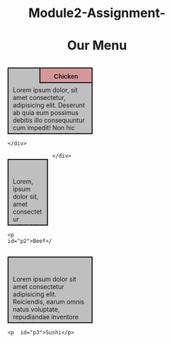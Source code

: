 # Module2-Assignment-
<html lang="en">
<head>
	<meta charset="UTF-8">
	<meta name="viewport" content="width=device-width, initial-scale=1.0">
	 <link rel="stylesheet" href="css/style.css">
	<title>Responsive Layout</title>



</head>
<body>
	<div class="row">
	<h1>Our Menu</h1>
  <div class="col-lg-4 col-md-6 col-sm-12" id="container">
    <p>Lorem ipsum dolor, sit amet consectetur, adipisicing elit. Deserunt ab quia eum possimus debitis illo consequuntur cum impedit! Non hic ratione minus reiciendis esse laboriosam rem fugit, quam ut iure!</p>
  	<p id="p1">Chicken</p>

  	</div>

  

  <div class="col-lg-4 col-md-6 col-sm-12" id="container"><p>Lorem, ipsum dolor sit, amet consectetur adipisicing elit. Quis, iste, nostrum dignissimos unde officiis doloremque debitis fugit ut! Voluptate odit nam unde harum aliquam aperiam quibusdam quod corrupti provident pariatur!</p>

  	<p id="p2">Beef</p>

  </div>

  <div class="col-lg-4 col-md-12 col-sm-12" id="container"><p>Lorem ipsum dolor sit amet consectetur adipisicing elit. Reiciendis, earum omnis natus voluptate, repudiandae inventore molestias eos reprehenderit corrupti nesciunt animi ea obcaecati vero numquam porro quidem? Numquam at, et!</p>

  	<p  id="p3">Sushi</p>

  </div>

	</div>	
<style>
    *{
        box-sizing: border-box;
      }
      
      h1{
        text-align: center;
      }
      
      p {
        background-color: #bfbfbf;
        border: 2px solid black;
        height: 150px;
        margin-right: 10px;
        padding: 40px 10px 5px 10px;
        overflow: hidden;
      }
      
      
      #container {
        position: relative;
        
      }
      
      #p1 {
        background-color: #D59898;
        position: absolute;
        top: 0;
        right: 0;
        font-weight: bold;
        height: 35px;
        width: 120px;
        padding: 10px;
        text-align: center;
        font-family: Arial, Helvetica, sans-serif;
      
      }
      #p2 {
        background-color:#C14543 ;
        color: white;
        position: absolute;
        top: 0;
        right: 0;
        font-weight: bold;
        height: 35px;
        width: 120px;
        padding: 10px;
        text-align: center;
        font-family: Arial, Helvetica, sans-serif;
      
      }
      #p3 {
       background-color: #E5D198;
        position: absolute;
        top: 0;
        right: 0;
        font-weight: bold;
        height: 35px;
        width: 120px;
        padding: 10px;
        text-align: center;
        font-family: Arial, Helvetica, sans-serif;
      
      }
      
      
      .row {
        width: 100%;
      
      }
      
      
      
      @media (min-width: 992px) {
        .col-lg-1, .col-lg-2, .col-lg-3, .col-lg-4, .col-lg-5, .col-lg-6, .col-lg-7, .col-lg-8, .col-lg-9, .col-lg-10, .col-lg-11, .col-lg-12 {
          float: left;
        }
        .col-lg-1 {
          width: 8.35%;
        }
        .col-lg-2 {
          width: 16.65%;
        }
        .col-lg-3 {
          width: 25%;
        }
        .col-lg-4 {
          width: 33.33%;
        
        }
        .col-lg-5 {
          width: 41.66%;
        }
        .col-lg-6 {
          width: 50%;
        }
        .col-lg-7 {
          width: 58.30%;
        }
        .col-lg-8 {
          width: 66.66%;
        }
        .col-lg-9 {
          width: 74.99%;
        }
        .col-lg-10 {
          width: 83.33%;
        }
        .col-lg-11 {
          width: 91.64%;
        }
        .col-lg-12 {
          width: 100%;
        }
      
        
      }
      
     
      @media (min-width: 768px) and (max-width: 991px) {
        .col-md-1, .col-md-2, .col-md-3, .col-md-4, .col-md-5, .col-md-6, .col-md-7, .col-md-8, .col-md-9, .col-md-10, .col-md-11, .col-md-12 {
          float: left;
         
        }
        .col-md-1 {
          width: 8.33%;
        }
        .col-md-2 {
          width: 16.65%;
        }
        .col-md-3 {
          width: 25%;
        }
        .col-md-4 {
          width: 33.33%;
        }
        .col-md-5 {
          width: 41.65%;
        }
        .col-md-6 {
          width: 50%;
        }
        .col-md-7 {
          width: 58.33%;
        }
        .col-md-8 {
          width: 66.66%;
        }
        .col-md-9 {
          width: 74.99%;
        }
        .col-md-10 {
          width: 83.33%;
        }
        .col-md-11 {
          width: 91.65%;
        }
        .col-md-12 {
          width: 100%;
        }
      }
      
      @media (max-width: 767px) {
        .col-sm-1, .col-sm-2, .col-sm-3, .col-sm-4, .col-sm-5, .col-sm-6, .col-sm-7, .col-sm-8, .col-sm-9, .col-sm-10, .col-sm-11, .col-sm-12 {
          float: left;
        }
        .col-sm-1 {
          width: 8.33%;
        }
        .col-sm-2 {
          width: 16.65%;
        }
        .col-sm-3 {
          width: 25%;
        }
        .col-sm-4 {
          width: 33.32%;
        
        }
        .col-sm-5 {
          width: 41.65%;
        }
        .col-sm-6 {
          width: 50%;
        }
        .col-sm-7 {
          width: 58.33%;
        }
        .col-sm-8 {
          width: 66.65%;
        }
        .col-sm-9 {
          width: 74.99%;
        }
        .col-sm-10 {
          width: 83.33%;
        }
        .col-sm-11 {
          width: 91.65%;
        }
        .col-sm-12 {
          width: 100%;
        }
      
        
      }
</style>
</body>
</html>
